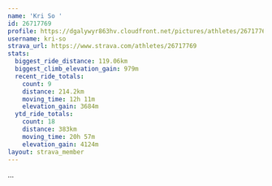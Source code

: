```yaml
---
name: 'Kri So '
id: 26717769
profile: https://dgalywyr863hv.cloudfront.net/pictures/athletes/26717769/7761026/13/large.jpg
username: kri-so
strava_url: https://www.strava.com/athletes/26717769
stats:
  biggest_ride_distance: 119.06km
  biggest_climb_elevation_gain: 979m
  recent_ride_totals:
    count: 9
    distance: 214.2km
    moving_time: 12h 11m
    elevation_gain: 3684m
  ytd_ride_totals:
    count: 18
    distance: 383km
    moving_time: 20h 57m
    elevation_gain: 4124m
layout: strava_member
--- 
```

...
